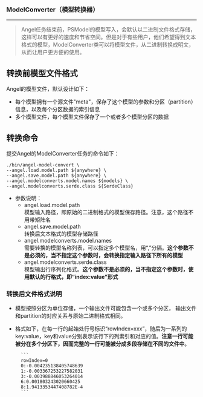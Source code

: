 ### ModelConverter（模型转换器）

---

>  Angel任务结束前，PSModel的模型写入，会默认以二进制文件格式存储，这样可以有更好的速度和节省空间。但是对于有些用户，他们希望得到文本格式的模型，ModelConverter类可以将模型文件，从二进制转换成明文，从而让用户更方便的使用。

## 转换前模型文件格式

Angel的模型文件，默认设计如下：

* 每个模型拥有一个源文件"meta"，保存了这个模型的参数和分区（partition）信息，以及每个分区数据的索引信息
* 多个模型文件，每个模型文件保存了一个或者多个模型分区的数据
 
## 转换命令

提交Angel的ModelConverter任务的命令如下：

```bsh
./bin/angel-model-convert \
--angel.load.model.path ${anywhere} \
--angel.save.model.path ${anywhere} \
--angel.modelconverts.model.names ${models} \
--angel.modelconverts.serde.class ${SerdeClass}
```

* 参数说明：
    * angel.load.model.path  
      模型输入路径，即原始的二进制格式的模型保存路径。注意，这个路径不用带矩阵名
    * angel.save.model.path   
      转换后文本格式的模型存储路径
    * angel.modelconverts.model.names   
      需要转换的模型名称列表，可以指定多个模型名，用“,”分隔。**这个参数不是必须的，当不指定这个参数时，会转换指定输入路径下所有的模型**
    * angel.modelconverts.serde.class    
      模型输出行序列化格式。**这个参数不是必须的，当不指定这个参数时，使用默认的行格式，即“index:value”形式**

### 转换后文件格式说明

* 模型按照分区为单位存储，一个输出文件可能包含一个或多个分区， 输出文件和partition的对应关系与原始二进制格式相同。

* 格式如下，在每一行的起始处行号标识“rowIndex=xxx”，随后为一系列的key:value，key和value分别表示该行下的列索引和对应的值。**注意一行可能被分在多个分区下，因而完整的一行可能被分成多段存储在不同的文件中**。

        ```
        rowIndex=0
        0:-0.004235138405748639
        1:-0.003367253227582031
        3:-0.003988846053264014
        6:0.001803243020660425
        8:1.9413353447408782E-4
        ```
        
